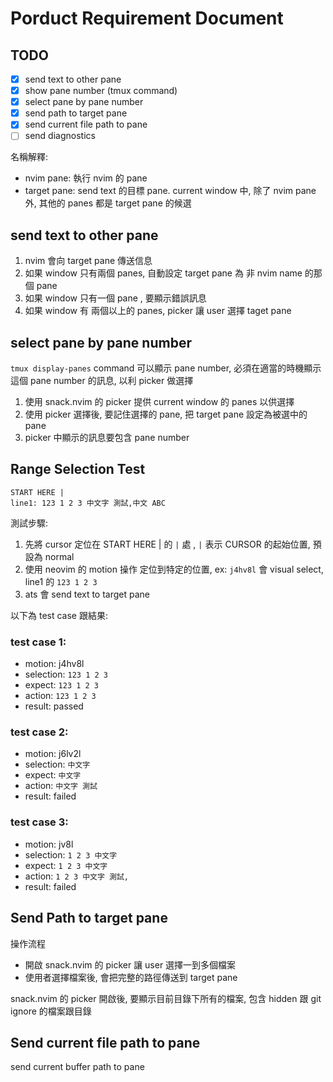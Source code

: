 # Porduct Requirement Document

## TODO

- [x] send text to other pane
- [x] show pane number (tmux command)
- [x] select pane by pane number
- [x] send path to target pane
- [x] send current file path to pane
- [ ] send diagnostics

名稱解釋:

- nvim pane: 執行 nvim 的 pane
- target pane: send text 的目標 pane. current window 中, 除了 nvim pane 外, 其他的 panes 都是 target pane 的候選

## send text to other pane

1. nvim 會向 target pane 傳送信息
2. 如果 window 只有兩個 panes, 自動設定 target pane 為 非 nvim name 的那個 pane
3. 如果 window 只有一個 pane , 要顯示錯誤訊息
4. 如果 window 有 兩個以上的 panes, picker 讓 user 選擇 taget pane

## select pane by pane number

`tmux display-panes` command 可以顯示 pane number, 必須在適當的時機顯示這個 pane number 的訊息, 以利 picker 做選擇

1. 使用 snack.nvim 的 picker 提供 current window 的 panes 以供選擇
2. 使用 picker 選擇後, 要記住選擇的 pane, 把 target pane 設定為被選中的 pane
3. picker 中顯示的訊息要包含 pane number

## Range Selection Test

```text
START HERE |
line1: 123 1 2 3 中文字 測試,中文 ABC
```

測試步驟:

1. 先將 cursor 定位在 START HERE | 的 `|` 處 , `|` 表示 CURSOR 的起始位置, 預設為 normal
2. 使用 neovim 的 motion 操作 定位到特定的位置, ex: `j4hv8l` 會 visual select, line1 的 `123 1 2 3`
3. <space>ats 會 send text to target pane

以下為 test case 跟結果:

### test case 1:

- motion: j4hv8l
- selection: `123 1 2 3`
- expect: `123 1 2 3`
- action: `123 1 2 3`
- result: passed

### test case 2:

- motion: j6lv2l
- selection: `中文字`
- expect: `中文字`
- action: `中文字 測試`
- result: failed

### test case 3:

- motion: jv8l
- selection: `1 2 3 中文字`
- expect: `1 2 3 中文字`
- action: `1 2 3 中文字 測試,`
- result: failed

## Send Path to target pane

操作流程

- 開啟 snack.nvim 的 picker 讓 user 選擇一到多個檔案
- 使用者選擇檔案後, 會把完整的路徑傳送到 target pane

snack.nvim 的 picker 開啟後, 要顯示目前目錄下所有的檔案, 包含 hidden 跟 git ignore 的檔案跟目錄

## Send current file path to pane

send current buffer path to pane
